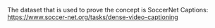 The dataset that is used to prove the concept is SoccerNet Captions:
https://www.soccer-net.org/tasks/dense-video-captioning
